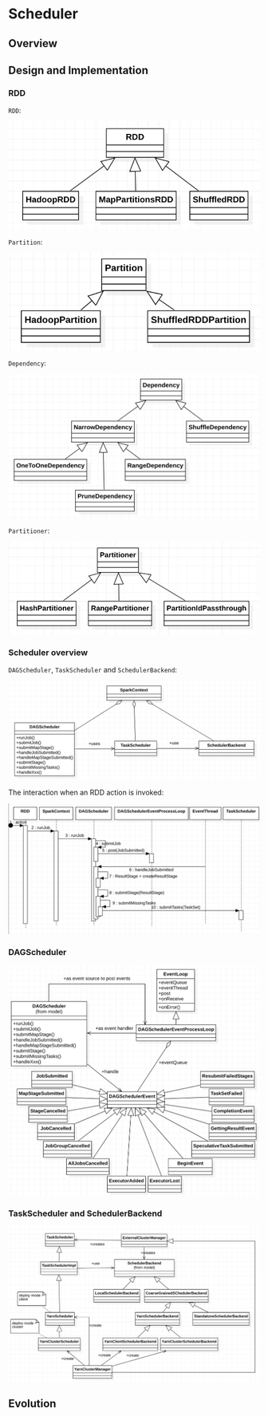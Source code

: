 # Scheduler

## Overview


## Design and Implementation

### RDD
`RDD`:

![RDD](rdd.png)

`Partition`:

![Partition](Partition.png)

`Dependency`:

![Dependency](Dependency.png)

`Partitioner`:

![Partitioner](Partitioner.png)

### Scheduler overview

`DAGScheduler`, `TaskScheduler` and `SchedulerBackend`:

![Scheduler](scheduler-overview.png)

The interaction when an RDD action is invoked:

![RDD action scheduler sequence](rdd-action-scheduler-sequence.png)


### DAGScheduler

![DAGScheduler](DAGScheduler.png)


### TaskScheduler and SchedulerBackend

![TaskScheduler and SchedulerBackend](TaskScheduler&SchedulerBackend.png)

## Evolution

